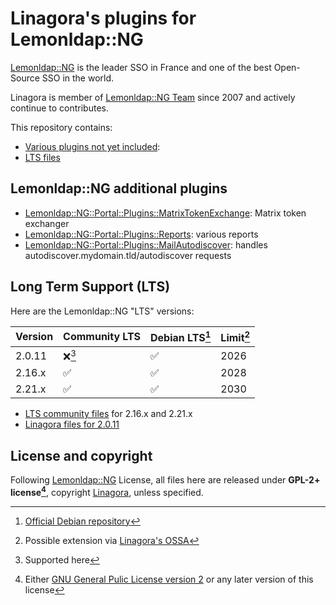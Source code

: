 # Linagora's plugins for Lemonldap::NG

[Lemonldap::NG](https://lemonldap-ng.org/) is the leader SSO in France and one of the best Open-Source SSO in the world.

Linagora is member of [Lemonldap::NG Team](https://gitlab.ow2.org/lemonldap-ng/lemonldap-ng/-/project_members) since 2007 and actively continue to contributes.

This repository contains:
- [Various plugins not yet included](#lemonldapng-additional-plugins):
- [LTS files](#long-term-support)

## Lemonldap::NG additional plugins

  - [Lemonldap::NG::Portal::Plugins::MatrixTokenExchange](plugins/matrix): Matrix token exchanger
  - [Lemonldap::NG::Portal::Plugins::Reports](plugins/reports): various reports
  - [Lemonldap::NG::Portal::Plugins::MailAutodiscover](plugins/mail-autodiscover): handles autodiscover.mydomain.tld/autodiscover requests

## Long Term Support (LTS)

Here are the Lemonldap::NG "LTS" versions:

| Version | Community LTS | Debian LTS[^1] | Limit[^2] |
| ------- | ------------- | -------------- | --------- |
|  2.0.11 |      ❌[^3]   |       ✅       |    2026   |
|  2.16.x |      ✅       |       ✅       |    2028   |
|  2.21.x |      ✅       |       ✅       |    2030   |


- [LTS community files](https://gitlab.ow2.org/lemonldap-ng/lemonldap-ng/-/releases) for 2.16.x and 2.21.x
- [Linagora files for 2.0.11](./v2.0.11)

## License and copyright

Following [Lemonldap::NG](https://lemonldap-ng.org/) License, all files here
are released under **GPL-2+ license[^4]**, copyright
[Linagora](https://linagora.com/), unless specified.

[^1]: [Official Debian repository](https://tracker.debian.org/pkg/lemonldap-ng)
[^2]: Possible extension via [Linagora's OSSA](https://linagora.com/ossa)
[^3]: Supported here
[^4]: Either [GNU General Pulic License version 2](https://www.gnu.org/licenses/old-licenses/gpl-2.0.html) or any later version of this license
